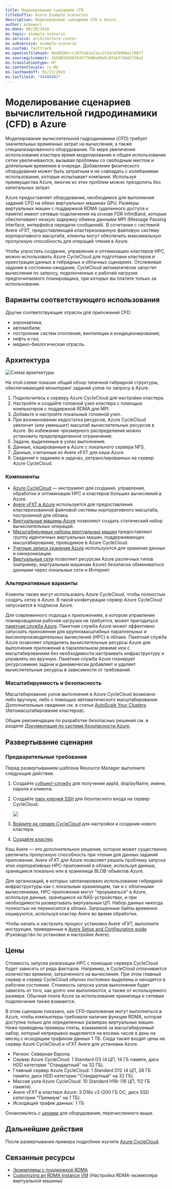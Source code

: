 ```yaml
---
title: Моделирование сценариев CFD
titleSuffix: Azure Example Scenarios
description: Моделирование сценариев CFD в Azure.
author: mikewarr
ms.date: 09/20/2018
ms.topic: example-scenario
ms.service: architecture-center
ms.subservice: example-scenario
ms.custom: fasttrack
ms.openlocfilehash: 0bd0590ccc2975481e23ac2154c4f0998e1f0877
ms.sourcegitcommit: 1b50810208354577b00e89e5c031b774b02736e2
ms.translationtype: HT
ms.contentlocale: ru-RU
ms.lasthandoff: 01/23/2019
ms.locfileid: "54488483"
---
```

# <a name="running-computational-fluid-dynamics-cfd-simulations-on-azure"></a>Моделирование сценариев вычислительной гидродинамики (CFD) в Azure

Моделирование вычислительной гидродинамики (CFD) требует значительных временных затрат на вычисления, а также специализированного оборудования. По мере увеличения использования кластера время моделирования и общее использование сетки увеличиваются, вызывая проблемы со свободным местом и длительным временем в очереди. Добавление физического оборудования может быть затратным и не совпадать с колебаниями использования, которые испытывает компания. Используя преимущества Azure, многие из этих проблем можно преодолеть без капитальных затрат.

Azure предоставляет оборудование, необходимое для выполнения заданий CFD на обеих виртуальных машинах GPU. Размеры виртуальных машин с поддержкой RDMA (удаленного доступа к памяти) имеют сетевые подключения на основе FDR InfiniBand, которые обеспечивают низкую задержку обмена данными MPI (Message Passing Interface, интерфейса передачи сообщений). В сочетании с системой Avere vFXT, предоставляющей кластеризованную файловую систему корпоративного масштаба, клиенты могут обеспечить максимальную пропускную способность для операций чтения в Azure.

Чтобы упростить создание, управление и оптимизацию кластеров HPC, можно использовать Azure CycleCloud для подготовки кластеров и оркестрации данных в гибридных и облачных сценариях. Отслеживая задания в состоянии ожидания, CycleCloud автоматически запустит вычисления по запросу, подключенные к рабочей нагрузке предпочитаемого планировщика, при которых вы платите только за использование.

## <a name="relevant-use-cases"></a>Варианты соответствующего использования

Другие соответствующие отрасли для приложений CFD:

- аэронавтика;
- автомобили;
- построение систем отопления, вентиляции и кондиционирования;
- нефть и газ;
- медико-биологическая отрасль.

## <a name="architecture"></a>Архитектура

![Схема архитектуры][architecture]

На этой схеме показан общий обзор типичной гибридной структуры, обеспечивающей мониторинг заданий узлов по запросу в Azure.

1. Подключитесь к серверу Azure CycleCloud для настройки кластера.
2. Настройте и создайте головной узел кластера с помощью компьютеров с поддержкой RDMA для MPI.
3. Добавьте и настройте локальный головной узел.
4. При возникновении недостатка ресурсов, Azure CycleCloud увеличит (или уменьшит) масштаб вычислительных ресурсов в Azure. Во избежание чрезмерного распределения можно установить предопределенное ограничение.
5. Задачи, выделенные в узлах выполнения.
6. Данные, кэшированные в Azure с локального сервера NFS.
7. Данные, считанные из Avere vFXT для кэша Azure.
8. Сведения о заданиях и задачах, ретранслированных на сервер Azure CycleCloud.

### <a name="components"></a>Компоненты

- [Azure CycleCloud][cyclecloud] — инструмент для создания, управления, обработки и оптимизации HPC и кластеров больших вычислений в Azure.
- [Avere vFXT в Azure][avere] используется для предоставления кластеризованной файловой системы корпоративного масштаба, построенной для облака.
- [Виртуальные машины Azure][vms] позволяют создать статический набор вычислительных операций.
- [Масштабируемые наборы виртуальных машин][vmss] предоставляют группу идентичных виртуальных машин, поддерживающих масштабирование, проводимое в Azure CycleCloud.
- [Учетные записи хранения Azure](/azure/storage/common/storage-introduction) используются для хранения данных и синхронизации.
- [Виртуальные сети](/azure/virtual-network/virtual-networks-overview) позволяет ресурсам Azure различных типов (например, виртуальным машинам Azure) безопасно обмениваться данными через локальные сети и Интернет.

### <a name="alternatives"></a>Альтернативные варианты

Клиенты также могут использовать Azure CycleCloud, чтобы полностью создать сетку в Azure. В такой конфигурации сервер Azure CycleCloud запускается в подписке Azure.

Для современного подхода к приложениям, в котором управление планировщиком рабочей нагрузки не требуется, может пригодиться [пакетная служба Azure][batch]. Пакетная служба Azure может эффективно запускать приложения для крупномасштабных параллельных и высокопроизводительных вычислений (HPC) в облаке. Пакетная служба Azure позволяет определить вычислительные ресурсы Azure для выполнения приложений в параллельном режиме или с масштабированием без необходимости настраивать инфраструктуру и управлять ею вручную. Пакетная служба Azure планирует ресурсоемкие задачи и динамически добавляет и удаляет вычислительные ресурсы в зависимости от требований.

### <a name="scalability-and-security"></a>Масштабируемость и безопасность

Масштабирование узлов выполнения в Azure CycleCloud возможно либо вручную, либо с помощью автоматического масштабирования. Дополнительные сведения см. в статье [AutoScale Your Clusters][cycle-scale] (Автомасштабирование кластеров).

Общие рекомендации по разработке безопасных решений см. в разделе [Документация по системе безопасности Azure][security].

## <a name="deploy-the-scenario"></a>Развертывание сценария

### <a name="prerequisites"></a>Предварительные требования

Перед развертыванием шаблона Resource Manager выполните следующие действия.

1. Создайте [субъект-службу][cycle-svcprin] для получения appId, displayName, имени, пароля и клиента.
2. Создайте [пару ключей SSH][cycle-ssh] для безопасного входа на сервер CycleCloud.

    <!-- markdownlint-disable MD033 -->

    <a href="https://portal.azure.com/#create/Microsoft.Template/uri/https%3A%2F%2Fraw.githubusercontent.com%2FCycleCloudCommunity%2Fcyclecloud_arm%2Fmaster%2Fazuredeploy.json" target="_blank">
        <img src="https://azuredeploy.net/deploybutton.png"/>
    </a>

    <!-- markdownlint-enable MD033 -->

3. [Войдите на сервер CycleCloud][cycle-login] для настройки и создания нового кластера.
4. [Создайте кластер][cycle-create].

Кэш Avere — это дополнительное решение, которое может существенно увеличить пропускную способность при чтении для данных заданий приложения. Avere vFXT для Azure позволяет решить проблему запуска этих корпоративных HPC-приложений в облаке, используя данные, хранящиеся локально или в хранилище BLOB-объектов Azure.

Для организаций, в которых запланировано использование гибридной инфраструктуры как с локальным хранилищем, так и с облачными вычислениями, HPC-приложения могут "прорываться" в Azure, используя данные, хранящиеся на NAS-устройствах, и при необходимости развертывать виртуальные ЦП. Набор данных никогда полностью не переносится в облако. Запрошенные байты временно кэшируются, используя кластер Avere во время обработки.

Чтобы начать и настроить процесс установки Avere vFXT, выполните инструкции, приведенные в [Avere Setup and Configuration guide][avere] (Руководство по установке и настройке Avere).

## <a name="pricing"></a>Цены

Стоимость запуска реализации HPC с помощью сервера CycleCloud будет зависеть от ряда факторов. Например, в CycleCloud оплачивается количество времени, затраченного на вычисления. При этом главный сервер и сервер CycleCloud обычно постоянно выделены и находятся в рабочем состоянии. Стоимость запуска узлов выполнения будет зависеть от того, как долго они выполняются, а также от используемого размера. Обычная плата Azure за использование хранилища и сетевые подключения также взимается.

В этом сценарии показано, как CFD-приложения могут выполняться в Azure, чтобы компьютеры требовали наличие функции RDMA, которая доступна только для определенных размерах виртуальных машин. Ниже приведены примеры платы, взымаемой за масштабируемый набор, который непрерывно выделяется на восемь часов в день на месяц с исходящим трафиком данных 1 ТБ. Сюда также входят цены на сервер Azure CycleCloud и vFXT Avere для установки Azure.

- Регион: Северная Европа
- Сервер Azure CycleCloud: 1 Standard D3 (4 ЦП, 14 ГБ памяти, диск HDD категории "Стандартный" на 32 ГБ).
- Главный сервер Azure CycleCloud: 1 Standard D12 (4 ЦП, 28 ГБ памяти, диск HDD категории "Стандартный" на 32 ГБ).
- Массив узла Azure CycleCloud: 10 Standard H16r (16 ЦП, 112 ГБ памяти).
- Avere vFXT в кластере Azure: 3 D16s v3 (200 ГБ ОС, диск SSD категории "Премиум" на 1 ТБ).
- Исходящий трафик данных: 1 TБ

Ознакомьтесь с [ценами][pricing] для оборудования, перечисленного выше.

## <a name="next-steps"></a>Дальнейшие действия

После развертывания примера подробнее изучите [Azure CycleCloud][cyclecloud].

## <a name="related-resources"></a>Связанные ресурсы

- [Экземпляры с поддержкой RDMA][rdma]
- [Customizing an RDMA Instance VM][rdma-custom] (Настройка RDMA-экземпляра виртуальной машины)

<!-- links -->
[architecture]: ./media/architecture-hpc-cfd.png
[calculator]: https://azure.com/e/
[availability]: /azure/architecture/checklist/availability
[resource-groups]: /azure/azure-resource-manager/resource-group-overview
[resiliency]: /azure/architecture/resiliency/
[security]: /azure/security/
[scalability]: /azure/architecture/checklist/scalability
[vmss]: /azure/virtual-machine-scale-sets/overview
[cyclecloud]: /azure/cyclecloud/
[rdma]: /azure/virtual-machines/windows/sizes-hpc#rdma-capable-instances
[gpu]: /azure/virtual-machines/windows/sizes-gpu
[hpcsizes]: /azure/virtual-machines/windows/sizes-hpc
[vms]: /azure/virtual-machines/
[low-pri]: /azure/virtual-machine-scale-sets/virtual-machine-scale-sets-use-low-priority
[batch]: /azure/batch/
[avere]: https://github.com/Azure/Avere/blob/master/README.md
[cycle-prereq]: /azure/cyclecloud/quickstart-install-cyclecloud#prerequisites
[cycle-svcprin]: /azure/cyclecloud/quickstart-install-cyclecloud#service-principal
[cycle-ssh]: /azure/cyclecloud/quickstart-install-cyclecloud#ssh-keypair
[cycle-login]: /azure/cyclecloud/quickstart-install-cyclecloud#log-into-the-cyclecloud-application-server
[cycle-create]: /azure/cyclecloud/quickstart-create-and-run-cluster
[rdma]: /azure/virtual-machines/windows/sizes-hpc#rdma-capable-instances
[rdma-custom]: /azure/virtual-machines/linux/classic/rdma-cluster#customize-the-vm
[pricing]: https://azure.com/e/53030a04a2ab47a289156e2377a4247a
[cycle-scale]: /azure/cyclecloud/autoscale
